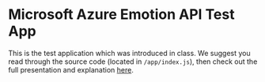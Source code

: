 # Microsoft Azure Emotion API Test App
This is the test application which was introduced in class. We suggest
you read through the source code (located in `/app/index.js`), then
check out the full presentation and explanation [here](https://www.google.com).
